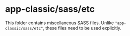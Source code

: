 # app-classic/sass/etc

This folder contains miscellaneous SASS files. Unlike `"app-classic/sass/etc"`, these files
need to be used explicitly.
